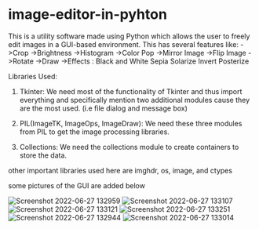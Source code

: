 # image-editor-in-pyhton

This is a utility software made using Python which allows the user to freely edit images in a GUI-based environment.
This has several features like:
->Crop
->Brightness
->Histogram
->Color Pop
->Mirror Image
->Flip Image
->Rotate
->Draw
->Effects :
Black and White
Sepia
Solarize
Invert
Posterize
	
 
Libraries Used: 
1. Tkinter: We need most of the functionality of Tkinter and thus import everything and specifically mention 
  two additional modules cause they are the most used. (i.e file dialog and message box)
  
2. PIL(ImageTK, ImageOps, ImageDraw): We need these three modules from PIL to get the image processing libraries.
 
3. Collections: We need the collections module to create containers to store the data.
 
other important libraries used here are imghdr, os, image, and ctypes
 
some pictures of the GUI are added below


![Screenshot 2022-06-27 132959](https://user-images.githubusercontent.com/57886770/175890919-a7dcf08a-beaf-463a-82e6-a9cb17e8eb42.png)
![Screenshot 2022-06-27 133107](https://user-images.githubusercontent.com/57886770/175891064-3b51868d-ddc9-4c3b-addd-c28f61ac665b.png)
![Screenshot 2022-06-27 133121](https://user-images.githubusercontent.com/57886770/175891105-0e959556-6920-491d-97e4-bf9b2821897f.png)
![Screenshot 2022-06-27 133251](https://user-images.githubusercontent.com/57886770/175891169-f4c63a8e-4d3c-4a58-8648-b6b5a3c0dc26.png)
![Screenshot 2022-06-27 132944](https://user-images.githubusercontent.com/57886770/175891219-9347dd9e-9e41-4f39-9be6-df87ed0ad946.png)
![Screenshot 2022-06-27 133014](https://user-images.githubusercontent.com/57886770/175891226-667576e0-a1d5-418f-ac47-cf1292419e7f.png)
